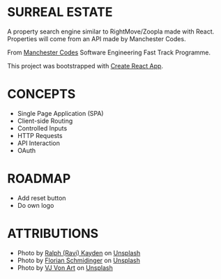# SURREAL ESTATE

A property search engine similar to RightMove/Zoopla made with React.
Properties will come from an API made by Manchester Codes.

From [Manchester Codes](https://www.manchestercodes.com/?utm_source=google&utm_medium=cpc&utm_campaign=973925948&utm_content=nocsdegree_Matt&utm_term=manchester%20codes&utm_term=manchester%20codes&utm_campaign=Sep+21+-+Brand+Campaign&utm_source=adwords&utm_medium=ppc&hsa_acc=4219584815&hsa_cam=973925948&hsa_grp=51195941914&hsa_ad=395486348780&hsa_src=g&hsa_tgt=aud-1170118835214:kwd-380100275891&hsa_kw=manchester%20codes&hsa_mt=e&hsa_net=adwords&hsa_ver=3&gclid=CjwKCAjwgr6TBhAGEiwA3aVuIcdO0_D7Lg4Ig9TGkcehWDN0yCzw2ANDmh5m4TzfMPSSWMuOD0UZDRoCkbEQAvD_BwE) Software Engineering Fast Track Programme.

This project was bootstrapped with [Create React App](https://github.com/facebook/create-react-app).

# CONCEPTS
* Single Page Application (SPA)
* Client-side Routing
* Controlled Inputs
* HTTP Requests
* API Interaction
* OAuth

# ROADMAP
* Add reset button
* Do own logo

# ATTRIBUTIONS
* Photo by <a href="https://unsplash.com/@ralphkayden?utm_source=unsplash&utm_medium=referral&utm_content=creditCopyText">Ralph (Ravi) Kayden</a> on <a href="https://unsplash.com/@ralphkayden?utm_source=unsplash&utm_medium=referral&utm_content=creditCopyText">Unsplash</a>
* Photo by <a href="https://unsplash.com/@fensterschmidinger?utm_source=unsplash&utm_medium=referral&utm_content=creditCopyText">Florian Schmidinger</a> on <a href="https://unsplash.com/s/photos/home?utm_source=unsplash&utm_medium=referral&utm_content=creditCopyText">Unsplash</a>
* Photo by <a href="https://unsplash.com/@vjvonart?utm_source=unsplash&utm_medium=referral&utm_content=creditCopyText">VJ Von Art</a> on <a href="https://unsplash.com/s/photos/home?utm_source=unsplash&utm_medium=referral&utm_content=creditCopyText">Unsplash</a>
  
